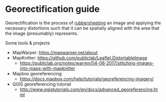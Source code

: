 # Georectification guide

Georectification is the process of [rubbersheeting](https://en.wikipedia.org/wiki/Rubbersheeting) an image and applying the necessary distortions such that it can be spatially aligned with the area that the image (presumably) represents.



Some tools & projects

* MapWarper: https://mapwarper.net/about
* MapKnitter: https://github.com/publiclab/Leaflet.DistortableImage
  * https://publiclab.org/notes/warren/04-06-2017/stitching-images-into-maps-with-mapknitter 
* Mapbox georeferencing
  * https://docs.mapbox.com/help/tutorials/georeferencing-imagery/ 
* QGIS georeferencing tutorial
  * http://www.qgistutorials.com/en/docs/advanced_georeferencing.html